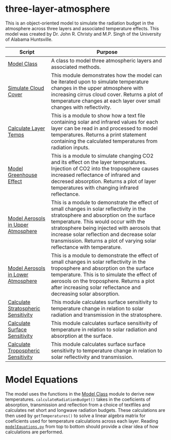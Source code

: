 # three-layer-atmosphere

This is an object-oriented model to simulate the radiation budget in the atmosphere across three layers and associated temperature effects. This model was created by Dr. John R. Christy and M.P. Singh of the University of Alabama Huntsville. 

| Script         | Purpose     |
| ---------------| ------------|
| [Model Class](https://github.com/Corey4005/three-layer-atmosphere/blob/main/model/modelEquations.py) | A class to model three atmospheric layers and associated methods. |
| [Simulate Cloud Cover](https://github.com/Corey4005/three-layer-atmosphere/blob/main/model/model_cirrus_clouds.py) | This module demonstrates how the model can be iterated upon to simulate temperature changes in the upper atmosphere with increasing cirrus cloud cover. Returns a plot of temperature changes at each layer over small changes with reflectivity. |
| [Calculate Layer Temps](https://github.com/Corey4005/three-layer-atmosphere/blob/main/model/model_temps_with_input.py) | This is a module to show how a text file containing solar and infrared values for each layer can be read in and processed to model temperatures. Returns a print statement containing the calculated temperatures from radiation inputs. |
| [Model Greenhouse Effect](https://github.com/Corey4005/three-layer-atmosphere/blob/main/model/model_varying_CO2.py) | This is a module to simulate changing CO2 and its effect on the layer temperatures. Injection of CO2 into the troposphere causes increased reflectance of infrared and decresed absorption. Returns a plot of layer temperatures with changing infrared reflectance. |
| [Model Aerosols in Upper Atmosphere](https://github.com/Corey4005/three-layer-atmosphere/blob/main/model/model_varying_L1_reflectance.py) | This is a module to demonstrate the effect of small changes in solar reflectivity in the stratosphere and absorption on the surface temperature. This would occur with the stratosphere being injected with aerosols that increase solar reflection and decrease solar transmission. Returns a plot of varying solar reflectance with temperature. | 
| [Model Aerosols in Lower Atmosphere](https://github.com/Corey4005/three-layer-atmosphere/blob/main/model/model_varying_L2_reflectance.py) | This is a module to demonstrate the effect of small changes in solar reflectivity in the troposphere and absorption on the surface temperature. This is to simulate the effect of aerosols on the troposphere. Returns a plot after increasing solar reflectance and decreasing solar absorption. |
| [Calculate Stratospheric Sensitivity](https://github.com/Corey4005/three-layer-atmosphere/blob/main/model/simulate_warming_cooling_stratosphere.py) | This module calculates surface sensitivity to temperature change in relation to solar radiation and transmission in the stratosphere. |
| [Calculate Surface Sensitivity](https://github.com/Corey4005/three-layer-atmosphere/blob/main/model/simulate_warming_cooling_surface.py) | This module calculates surface sensitivity of temperature in relation to solar radiation and absorption at the surface. |
| [Calculate Tropospheric Sensitivity](https://github.com/Corey4005/three-layer-atmosphere/blob/main/model/simulate_warming_cooling_troposphere.py) | This module calculates surface surface sensitivity to temperature change in relation to solar reflectivity and transmission. |

# Model Equations 

The model uses the functions in the [Model Class](https://github.com/Corey4005/three-layer-atmosphere/blob/main/model/modelEquations.py) module to derive new temperatures. `calculateRadiationBudget()` takes in the coeficients of absorption, transmission and reflection from a choice of textfiles and calculates net short and longwave radiation budgets. These calculations are then used by `getTemperatures()` to solve a linear algebra matrix for coeficients used for temperature calculations across each layer. Reading [`modelEquations.py`](https://github.com/Corey4005/three-layer-atmosphere/blob/main/model/modelEquations.py) from top to bottom should provide a clear idea of how calculations are performed. 

